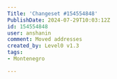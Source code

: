 ```yaml
---
Title: 'Changeset #154554848'
PublishDate: 2024-07-29T10:03:12Z
id: 154554848
user: anshanin
comment: Moved addresses
created_by: Level0 v1.3
tags:
- Montenegro

---
```

